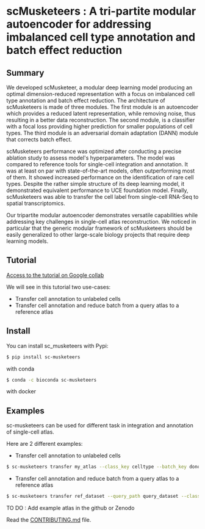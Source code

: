 # scMusketeers : A tri-partite modular autoencoder for addressing imbalanced cell type annotation and batch effect reduction


## Summary

We developed scMusketeer, a modular deep learning model producing an optimal dimension-reduced representation with a focus on imbalanced cell type annotation and batch effect reduction. The architecture of scMusketeers is made of three modules. The first module is an autoencoder which provides a reduced latent representation, while removing noise, thus resulting in a better data reconstruction. The second module, is a classifier with a focal loss providing higher prediction for smaller populations of cell types. The third module is an adversarial domain adaptation (DANN) module that corrects batch effect.

scMusketeers performance was optimized after conducting a precise ablation study to assess model's hyperparameters. The model was compared to reference tools for single-cell integration and annotation. It was at least on par with state-of-the-art models, often outperforming most of them. It showed increased performance on the identification of rare cell types. Despite the rather simple structure of its deep learning model, it demonstrated equivalent performance to UCE foundation model. Finally, scMusketeers was able to transfer the cell label from single-cell RNA-Seq to spatial transcriptomics. 

Our tripartite modular autoencoder demonstrates versatile capabilities while addressing key challenges in single-cell atlas reconstruction. We noticed in particular that the generic modular framework of scMusketeers should be easily generalized to other large-scale biology projects that require deep learning models.




## Tutorial

[Access to the tutorial on Google collab](https://colab.research.google.com/github/AntoineCollin/scMusketeers/blob/main/tutorial/scMusketeers-tutorial_deprez_lung.ipynb)

We will see in this tutorial two use-cases:
- Transfer cell annotation to unlabeled cells
- Transfer cell annotation and reduce batch from a query atlas to a reference atlas 

## Install

You can install sc_musketeers with Pypi:

```bash
$ pip install sc-musketeers
```
with conda

```bash
$ conda -c bioconda sc-musketeers
```

with docker


## Examples

sc-musketeers can be used for different task in integration and annotation of single-cell atlas. 

Here are 2 different examples:

- Transfer cell annotation to unlabeled cells

```bash
$ sc-musketeers transfer my_atlas --class_key celltype --batch_key donor --unlabeled_category=Unknown
```

- Transfer cell annotation and reduce batch from a query atlas to a reference atlas 

```bash
$ sc-musketeers transfer ref_dataset --query_path query_dataset --class_key=celltype --batch_key donor --unlabeled_category=Unknown
```

TO DO : Add example atlas in the github or Zenodo


Read the [CONTRIBUTING.md](docs/contributing.md) file.
